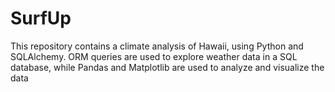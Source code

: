 # SurfUp
This repository contains a climate analysis of Hawaii, using Python and SQLAlchemy. ORM queries are used to explore weather data in a SQL database, while Pandas and Matplotlib are used to analyze and visualize the data
